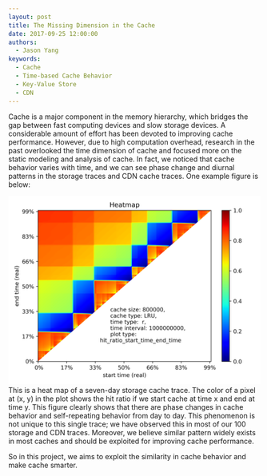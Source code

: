 ```yaml
---
layout: post
title: The Missing Dimension in the Cache
date: 2017-09-25 12:00:00
authors:
  - Jason Yang
keywords:
  - Cache
  - Time-based Cache Behavior
  - Key-Value Store
  - CDN
---
```


Cache is a major component in the memory hierarchy, which bridges the gap between fast computing devices and slow storage devices. A considerable amount of effort has been devoted to improving cache performance. However, due to high computation overhead, research in the past overlooked the time dimension of cache and focused more on the static modeling and analysis of cache. In fact, we noticed that cache behavior varies with time, and we can see phase change and diurnal patterns in the storage traces and CDN cache traces. One example figure is below:

<div class="ui segments">
  <div class="ui segment">
    <img class="ui centered large rounded image" src="../resources/posts/cache_time/w92_vscsi1.vscsitrace_heatmap_LRU_800000_r.png"/>
  </div>
  <div class="ui secondary segment">
    This is a heat map of a seven-day storage cache trace. The color of a pixel at (x, y) in the plot shows the hit ratio if we start cache at time x and end at time y. This figure clearly shows that there are phase changes in cache behavior and self-repeating behavior from day to day. This phenomenon is not unique to this single trace; we have observed this in most of our 100 storage and CDN traces. Moreover, we believe similar pattern widely exists in most caches and should be exploited for improving cache performance.
  </div>
</div>

So in this project, we aims to exploit the similarity in cache behavior and make
cache smarter.

 
